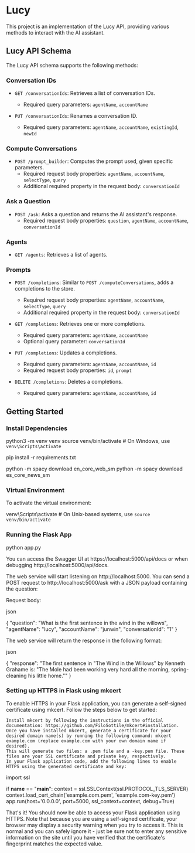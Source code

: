 # Lucy

This project is an implementation of the Lucy API, providing various methods to interact with the AI assistant.

## Lucy API Schema

The Lucy API schema supports the following methods:

### Conversation IDs

- `GET /conversationIds`: Retrieves a list of conversation IDs.
  - Required query parameters: `agentName`, `accountName`

- `PUT /conversationIds`: Renames a conversation ID.
  - Required query parameters: `agentName`, `accountName`, `existingId`, `newId`

### Compute Conversations

- `POST /prompt_builder`: Computes the prompt used, given specific parameters.
  - Required request body properties: `agentName`, `accountName`, `selectType`, `query`
  - Additional required property in the request body: `conversationId`

### Ask a Question

- `POST /ask`: Asks a question and returns the AI assistant's response.
  - Required request body properties: `question`, `agentName`, `accountName`, `conversationId`

### Agents

- `GET /agents`: Retrieves a list of agents.

### Prompts

- `POST /completions`: Similar to `POST /computeConversations`, adds a completions to the store.
  - Required request body properties: `agentName`, `accountName`, `selectType`, `query`
  - Additional required property in the request body: `conversationId`

- `GET /completions`: Retrieves one or more completions.
  - Required query parameters: `agentName`, `accountName`
  - Optional query parameter: `conversationId`

- `PUT /completions`: Updates a completions.
  - Required query parameters: `agentName`, `accountName`, `id`
  - Required request body properties: `id`, `prompt`

- `DELETE /completions`: Deletes a completions.
  - Required query parameters: `agentName`, `accountName`, `id`

## Getting Started

### Install Dependencies



python3 -m venv venv
source venv/bin/activate  # On Windows, use `venv\Scripts\activate`

pip install -r requirements.txt

python -m spacy download en_core_web_sm
python -m spacy download es_core_news_sm

### Virtual Environment

To activate the virtual environment:



venv\Scripts\activate  # On Unix-based systems, use `source venv/bin/activate`

### Running the Flask App



python app.py

You can access the Swagger UI at https://localhost:5000/api/docs or when debugging http://localhost:5000/api/docs.

The web service will start listening on http://localhost:5000. You can send a POST request to http://localhost:5000/ask with a JSON payload containing the question:

Request body:

json

{
  "question": "What is the first sentence in the wind in the willows",
  "agentName": "lucy",
  "accountName": "junwin",
  "conversationId": "1"
}

The web service will return the response in the following format:

json

{
  "response": "The first sentence in \"The Wind in the Willows\" by Kenneth Grahame is: \"The Mole had been working very hard all the morning, spring-cleaning his little home.\""
}

### Setting up HTTPS in Flask using mkcert

To enable HTTPS in your Flask application, you can generate a self-signed certificate using mkcert. Follow the steps below to get started:

    Install mkcert by following the instructions in the official documentation: https://github.com/FiloSottile/mkcert#installation.
    Once you have installed mkcert, generate a certificate for your desired domain name(s) by running the following command: mkcert example.com (replace example.com with your own domain name if desired).
    This will generate two files: a .pem file and a -key.pem file. These files are your SSL certificate and private key, respectively.
    In your Flask application code, add the following lines to enable HTTPS using the generated certificate and key:



import ssl

if __name__ == "__main__":
    context = ssl.SSLContext(ssl.PROTOCOL_TLS_SERVER)
    context.load_cert_chain('example.com.pem', 'example.com-key.pem')
    app.run(host='0.0.0.0', port=5000, ssl_context=context, debug=True)

That's it! You should now be able to access your Flask application using HTTPS. Note that because you are using a self-signed certificate, your browser may display a security warning when you try to access it. This is normal and you can safely ignore it - just be sure not to enter any sensitive information on the site until you have verified that the certificate's fingerprint matches the expected value.